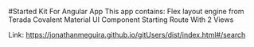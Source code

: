 #Started Kit For Angular App
This app contains:
Flex layout engine from Terada Covalent
Material UI Component
Starting Route With 2 Views


Link: https://jonathanmeguira.github.io/gitUsers/dist/index.html#/search
